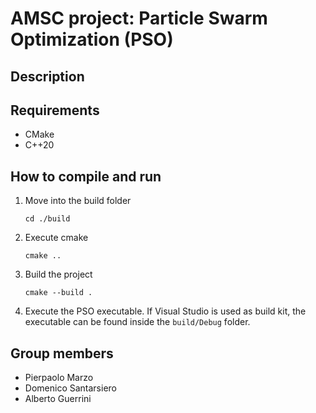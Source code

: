 # AMSC project: Particle Swarm Optimization (PSO)
## Description
## Requirements
- CMake
- C++20
## How to compile and run
1. Move into the build folder
   ```
   cd ./build
   ```
2. Execute cmake
   ```
   cmake ..
   ```
3. Build the project
   ```
   cmake --build .
   ```
4. Execute the PSO executable. If Visual Studio is used as build kit, the executable can be found inside the ```build/Debug``` folder.

## Group members
- Pierpaolo Marzo
- Domenico Santarsiero
- Alberto Guerrini
